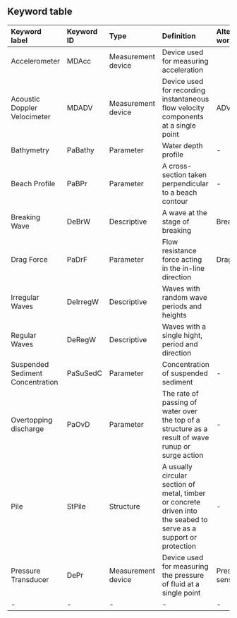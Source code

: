 ## Keyword table


| Keyword label | Keyword ID | Type | Definition  | Alternative word |
|:--------------|:-----------|:-----|:------------|:-----------------|
| Accelerometer | MDAcc | Measurement device | Device used for measuring acceleration | |
| Acoustic Doppler Velocimeter | MDADV | Measurement device | Device used for recording instantaneous flow velocity components at a single point | ADV |
| Bathymetry | PaBathy | Parameter | Water depth profile |-|
| Beach Profile | PaBPr | Parameter | A cross-section taken perpendicular to a beach contour |-|
| Breaking Wave | DeBrW | Descriptive | A wave at the stage of breaking | Breaker |
| Drag Force|PaDrF| Parameter | Flow resistance force acting in the in-line direction | Drag |
| Irregular Waves| DeIrregW | Descriptive | Waves with random wave periods and heights ||
| Regular Waves| DeRegW | Descriptive | Waves with a single hight, period and direction ||
| Suspended Sediment Concentration | PaSuSedC | Parameter | Concentration of suspended sediment |-|
| Overtopping discharge | PaOvD | Parameter | The rate of passing of water over the top of a structure as a result of wave runup or surge action |-|
| Pile | StPile | Structure | A usually circular section of metal, timber or concrete driven into the seabed to serve as a support or protection    |-|
| Pressure Transducer | DePr | Measurement device | Device used for measuring the pressure of fluid at a single point  | Pressure sensor |
|-|-|-|-|-|

